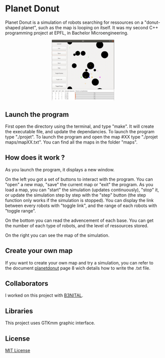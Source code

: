 # Planet Donut
Planet Donut is a simulation of robots searching for ressources on a "donut-shaped planet", such as the map is looping on itself.
It was my second C++ programming project at EPFL, in Bachelor Microengineering.

<p align="center">
  <img src="img/simulation.png" width=40% height=40%>
</p>

## Launch the program
First open the directory using the terminal, and type "make". It will create the executable file, and update the dependancies.
To launch the program type "./projet".
To launch the program and open the map #XX type "./projet maps/mapXX.txt". You can find all the maps in the folder "maps".

## How does it work ?
As you launch the program, it displays a new window.

On the left you got a set of buttons to interact with the program.
You can "open" a new map, "save" the current map or "exit" the program.
As you load a map, you can "start" the simulation (updates continuously), "stop" it, or update the simulation step by step with the "step" button (the step function only works if the simulation is stopped).
You can display the link between every robots with "toggle link", and the range of each robots with "toggle range".

On the bottom you can read the advencement of each base. You can get the number of each type of robots, and the level of ressources stored.

On the right you can see the map of the simulation.

## Create your own map
If you want to create your own map and try a simulation, you can refer to the document [planetdonut](planetdonut.pdf) page 8 wich details how to write the .txt file.

## Collaborators
I worked on this project with [B3NITAL](https://github.com/B3NITAL).

## Libraries
This project uses GTKmm graphic interface.

## License
[MIT License](LICENSE)
